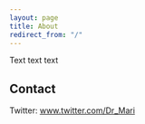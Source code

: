 ```yaml
---
layout: page
title: About
redirect_from: "/"
---
```

Text text text


## Contact
  
Twitter: <a href="https://twitter.com/Dr_Mari">www.twitter.com/Dr_Mari</a><br>

